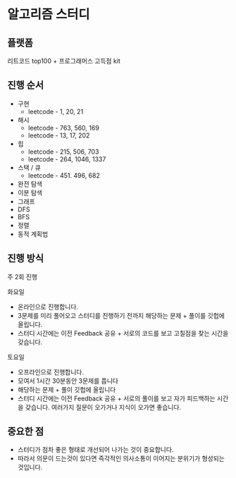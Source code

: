 # 알고리즘 스터디

## 플랫폼
리트코드 top100 + 프로그래머스 고득점 kit

## 진행 순서 
* 구현
  * leetcode - 1, 20, 21
* 해시 
  * leetcode - 763, 560, 169
  * leetcode - 13, 17, 202
* 힙
  * leetcode - 215, 506, 703
  * leetcode - 264, 1046, 1337
* 스택 / 큐
  * leetcode - 451. 496, 682
* 완전 탐색
* 이분 탐색
* 그래프
* DFS
* BFS
* 정렬
* 동적 계획법

## 진행 방식
주 2회 진행

화요일
- 온라인으로 진행합니다. 
- 3문제를 미리 풀어오고 스터디를 진행하기 전까지 해당하는 문제 + 풀이를 깃헙에 올립니다.
- 스터디 시간에는 이전 Feedback 공유 + 서로의 코드를 보고 고칠점을 찾는 시간을 갖습니다. 

토요일 
- 오프라인으로 진행합니다. 
- 모여서 1시간 30분동안 3문제를 풉니다
- 해당하는 문제 + 풀이 깃헙에 올립니다
- 스터디 시간에는 이전 Feedback 공유 + 서로의 풀이를 보고 자가 피드백하는 시간을 갖습니다. 여러가지 질문이 오가거나 지식이 오가면 좋습니다. 

## 중요한 점
- 스터디가 점차 좋은 형태로 개선되어 나가는 것이 중요합니다.
- 따라서 의문이 드는것이 있다면 즉각적인 의사소통이 이어지는 분위기가 형성되는 것입니다. 


